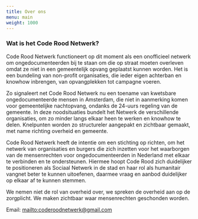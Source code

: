 ```yaml
---
title: Over ons
menu: main
weight: 1000
---
```


### Wat is het Code Rood Netwerk?

Code Rood Netwerk functioneert op dit moment als een onofficieel netwerk om ongedocumenteerden bij te staan om die op straat moeten overleven omdat ze niet in een gemeentelijk opvang geplaatst kunnen worden. Het is een bundeling van non-profit organisaties, die ieder eigen achterban en knowhow inbrengen, van opvangplekken tot campagne voeren.

Zo signaleert net Code Rood Netwerk nu een toename van kwetsbare ongedocumenteerde mensen in Amsterdam, die niet in aanmerking komen voor gemeentelijke nachtopvang, ondanks de 24-uurs regeling van de gemeente. In deze noodsituaties bundelt het Netwerk de verschillende organisaties, om zo minder langs elkaar heen te werken en knowhow te delen. Knelpunten worden zo structureler aangepakt en zichtbaar gemaakt, met name richting overheid en gemeente.

Code Rood Netwerk  heeft de intentie om een stichting op richten, om het netwerk van organisaties en burgers die zich inzetten voor het waarborgen van de mensenrechten voor ongedocumenteerden in Nederland met elkaar te verbinden en te ondersteunen. Hiermee hoopt Code Rood zich duidelijker te positioneren als Sociaal Netwerk in de stad en haar rol als humanitair vangnet beter te kunnen uitoefenen, daarmee vraag en aanbod duidelijker op elkaar af te kunnen stemmen.

We nemen niet de rol van overheid over, we spreken de overheid aan op de zorgplicht. We maken zichtbaar waar mensenrechten geschonden worden.

Email: <mailto:coderoodnetwerk@gmail.com>
